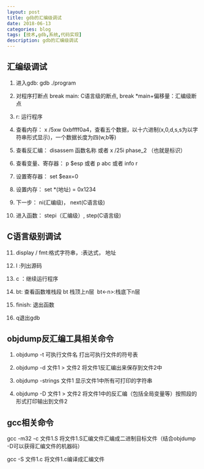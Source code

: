 ```yaml
---
layout: post
title: gdb的汇编级调试
date: 2018-06-13
categories: blog
tags: [技术,gdb,系统,代码实现]
description: gdb的汇编级调试
---
```


## 汇编级调试  

1. 进入gdb: gdb ./program

2. 对程序打断点
  break main: C语言级的断点, break *main+偏移量：汇编级断点

3. r: 运行程序

4. 查看内存： x /5xw 0xbffff0a4，查看五个数据，以十六进制(x,0,d,s,s为以字符串形式显示)，一个数据长度为四(w,b等)

5. 查看反汇编： disassem 函数名称 或者 x /25i phase_2 （也就是标识）

6. 查看变量、寄存器： p $esp 或者 p abc 或者 info r

7. 设置寄存器： set $eax=0

8. 设置内存： set *(地址) = 0x1234

9. 下一步： ni(汇编级)， next(C语言级)

10. 进入函数： stepi（汇编级）, step(C语言级)

## C语言级别调试  

11. display /<fmt> <exp> <addr> fmt:格式字符串，<exp>:表达式， <addr> 地址

12. l :列出源码

13. c ：继续运行程序

14. bt: 查看函数堆栈段 bt <n> 栈顶上n层  bt<-n>:栈底下n层

15. finish: 退出函数

16. q退出gdb

## objdump反汇编工具相关命令

1. objdump -t 可执行文件名 打出可执行文件的符号表

2. objdump -d 文件1 > 文件2 将文件1反汇编出来保存到文件2中

3. objdump -strings 文件1 显示文件1中所有可打印的字符串

4. objdump -D 文件1 > 文件2 将文件1中的反汇编（包括全局变量等）按照段的形式打印输出到文件2

## gcc相关命令

gcc -m32 -c 文件1.S   将文件1.S汇编文件汇编成二进制目标文件（结合objdump -D可以获得汇编文件的机器码）

gcc -S 文件1.c 将文件1.c编译成汇编文件
